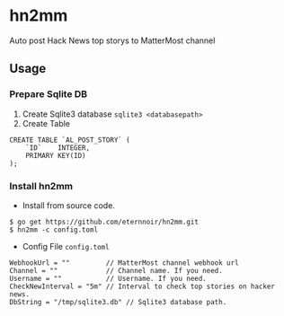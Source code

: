 # hn2mm
Auto post Hack News top storys to MatterMost channel

## Usage

### Prepare Sqlite DB

1. Create Sqlite3 database `sqlite3 <databasepath>`
1. Create Table
```
CREATE TABLE `AL_POST_STORY` (
	`ID`	INTEGER,
	PRIMARY KEY(ID)
);
```

### Install hn2mm

* Install from source code.

```
$ go get https://github.com/eternnoir/hn2mm.git
$ hn2mm -c config.toml
```

* Config File `config.toml`
```
WebhookUrl = ""			// MatterMost channel webhook url
Channel = ""			// Channel name. If you need.
Username = ""			// Username. If you need.
CheckNewInterval = "5m" // Interval to check top stories on hacker news.
DbString = "/tmp/sqlite3.db" // Sqlite3 database path.
```

